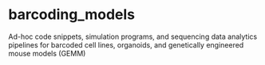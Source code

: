 # barcoding_models
Ad-hoc code snippets, simulation programs, and sequencing data analytics pipelines for barcoded cell lines, organoids, and genetically engineered mouse models (GEMM)
